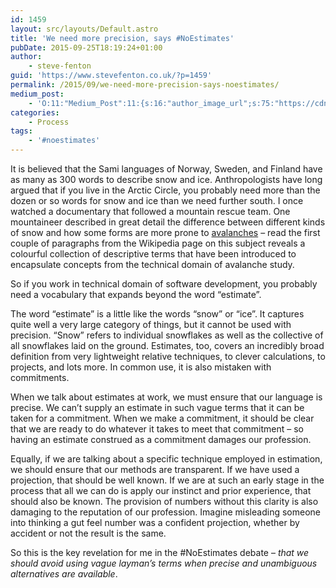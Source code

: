 ```yaml
---
id: 1459
layout: src/layouts/Default.astro
title: 'We need more precision, says #NoEstimates'
pubDate: 2015-09-25T18:19:24+01:00
author:
    - steve-fenton
guid: 'https://www.stevefenton.co.uk/?p=1459'
permalink: /2015/09/we-need-more-precision-says-noestimates/
medium_post:
    - 'O:11:"Medium_Post":11:{s:16:"author_image_url";s:75:"https://cdn-images-1.medium.com/fit/c/400/400/1*eXkhfEuF41g5W_xnc_ydLA.jpeg";s:10:"author_url";s:38:"https://medium.com/@steve.fenton.co.uk";s:11:"byline_name";N;s:12:"byline_email";N;s:10:"cross_link";s:3:"yes";s:2:"id";s:12:"4e16a8373e5c";s:21:"follower_notification";s:3:"yes";s:7:"license";s:19:"all-rights-reserved";s:14:"publication_id";s:2:"-1";s:6:"status";s:5:"draft";s:3:"url";s:51:"https://medium.com/@steve.fenton.co.uk/4e16a8373e5c";}'
categories:
    - Process
tags:
    - '#noestimates'
---
```


It is believed that the Sami languages of Norway, Sweden, and Finland have as many as 300 words to describe snow and ice. Anthropologists have long argued that if you live in the Arctic Circle, you probably need more than the dozen or so words for snow and ice than we need further south. I once watched a documentary that followed a mountain rescue team. One mountaineer described in great detail the difference between different kinds of snow and how some forms are more prone to [avalanches](https://en.wikipedia.org/wiki/Avalanche) – read the first couple of paragraphs from the Wikipedia page on this subject reveals a colourful collection of descriptive terms that have been introduced to encapsulate concepts from the technical domain of avalanche study.

So if you work in technical domain of software development, you probably need a vocabulary that expands beyond the word “estimate”.

The word “estimate” is a little like the words “snow” or “ice”. It captures quite well a very large category of things, but it cannot be used with precision. “Snow” refers to individual snowflakes as well as the collective of all snowflakes laid on the ground. Estimates, too, covers an incredibly broad definition from very lightweight relative techniques, to clever calculations, to projects, and lots more. In common use, it is also mistaken with commitments.

When we talk about estimates at work, we must ensure that our language is precise. We can’t supply an estimate in such vague terms that it can be taken for a commitment. When we make a commitment, it should be clear that we are ready to do whatever it takes to meet that commitment – so having an estimate construed as a commitment damages our profession.

Equally, if we are talking about a specific technique employed in estimation, we should ensure that our methods are transparent. If we have used a projection, that should be well known. If we are at such an early stage in the process that all we can do is apply our instinct and prior experience, that should also be known. The provision of numbers without this clarity is also damaging to the reputation of our profession. Imagine misleading someone into thinking a gut feel number was a confident projection, whether by accident or not the result is the same.

So this is the key revelation for me in the #NoEstimates debate – *that we should avoid using vague layman’s terms when precise and unambiguous alternatives are available*.